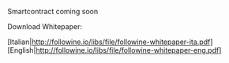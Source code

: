 Smartcontract coming soon

Download Whitepaper:

[Italian|http://followine.io/libs/file/followine-whitepaper-ita.pdf]
[English|http://followine.io/libs/file/followine-whitepaper-eng.pdf]
